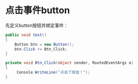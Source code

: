 # 点击事件button

先定义button按钮并绑定事件：

```c#
public void test()
{
    Button btn = new Button();
    btn.Click += Btn_Click;
}

private void Btn_Click(object sender, RoutedEventArgs e)
{
     Console.WriteLine("点击了按钮！");
}
```


